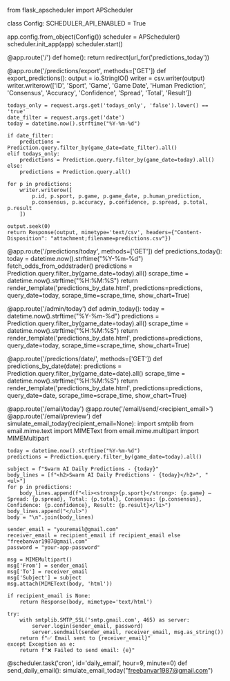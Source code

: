 from flask_apscheduler import APScheduler

class Config:
    SCHEDULER_API_ENABLED = True

app.config.from_object(Config())
scheduler = APScheduler()
scheduler.init_app(app)
scheduler.start()

@app.route('/')
def home():
    return redirect(url_for('predictions_today'))

@app.route('/predictions/export', methods=['GET'])
def export_predictions():
    output = io.StringIO()
    writer = csv.writer(output)
    writer.writerow(['ID', 'Sport', 'Game', 'Game Date', 'Human Prediction', 'Consensus', 'Accuracy', 'Confidence', 'Spread', 'Total', 'Result'])

    todays_only = request.args.get('todays_only', 'false').lower() == 'true'
    date_filter = request.args.get('date')
    today = datetime.now().strftime("%Y-%m-%d")

    if date_filter:
        predictions = Prediction.query.filter_by(game_date=date_filter).all()
    elif todays_only:
        predictions = Prediction.query.filter_by(game_date=today).all()
    else:
        predictions = Prediction.query.all()

    for p in predictions:
        writer.writerow([
            p.id, p.sport, p.game, p.game_date, p.human_prediction,
            p.consensus, p.accuracy, p.confidence, p.spread, p.total, p.result
        ])

    output.seek(0)
    return Response(output, mimetype='text/csv', headers={"Content-Disposition": "attachment;filename=predictions.csv"})

@app.route('/predictions/today', methods=['GET'])
def predictions_today():
    today = datetime.now().strftime("%Y-%m-%d")
    fetch_odds_from_oddstrader()
    predictions = Prediction.query.filter_by(game_date=today).all()
    scrape_time = datetime.now().strftime("%H:%M:%S")
    return render_template('predictions_by_date.html', predictions=predictions, query_date=today, scrape_time=scrape_time, show_chart=True)

@app.route('/admin/today')
def admin_today():
    today = datetime.now().strftime("%Y-%m-%d")
    predictions = Prediction.query.filter_by(game_date=today).all()
    scrape_time = datetime.now().strftime("%H:%M:%S")
    return render_template('predictions_by_date.html', predictions=predictions, query_date=today, scrape_time=scrape_time, show_chart=True)

@app.route('/predictions/date/<date>', methods=['GET'])
def predictions_by_date(date):
    predictions = Prediction.query.filter_by(game_date=date).all()
    scrape_time = datetime.now().strftime("%H:%M:%S")
    return render_template('predictions_by_date.html', predictions=predictions, query_date=date, scrape_time=scrape_time, show_chart=True)

@app.route('/email/today')
@app.route('/email/send/<recipient_email>')
@app.route('/email/preview')
def simulate_email_today(recipient_email=None):
    import smtplib
    from email.mime.text import MIMEText
    from email.mime.multipart import MIMEMultipart

    today = datetime.now().strftime("%Y-%m-%d")
    predictions = Prediction.query.filter_by(game_date=today).all()

    subject = f"Swarm AI Daily Predictions - {today}"
    body_lines = [f"<h2>Swarm AI Daily Predictions - {today}</h2>", "<ul>"]
    for p in predictions:
        body_lines.append(f"<li><strong>{p.sport}</strong>: {p.game} — Spread: {p.spread}, Total: {p.total}, Consensus: {p.consensus}, Confidence: {p.confidence}, Result: {p.result}</li>")
    body_lines.append("</ul>")
    body = "\n".join(body_lines)

    sender_email = "youremail@gmail.com"
    receiver_email = recipient_email if recipient_email else "freebanvar1987@gmail.com"
    password = "your-app-password"

    msg = MIMEMultipart()
    msg['From'] = sender_email
    msg['To'] = receiver_email
    msg['Subject'] = subject
    msg.attach(MIMEText(body, 'html'))

    if recipient_email is None:
        return Response(body, mimetype='text/html')

    try:
        with smtplib.SMTP_SSL('smtp.gmail.com', 465) as server:
            server.login(sender_email, password)
            server.sendmail(sender_email, receiver_email, msg.as_string())
        return f"✅ Email sent to {receiver_email}"
    except Exception as e:
        return f"❌ Failed to send email: {e}"

@scheduler.task('cron', id='daily_email', hour=9, minute=0)
def send_daily_email():
    simulate_email_today("freebanvar1987@gmail.com")

